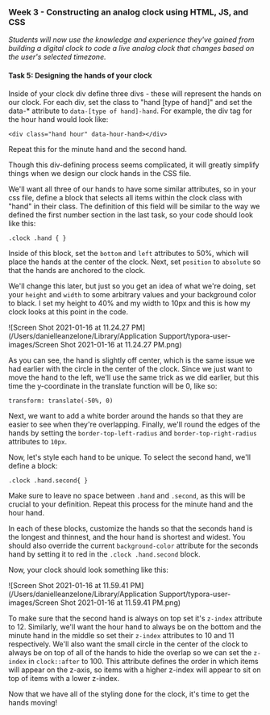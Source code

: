 ### Week 3 - Constructing an analog clock using HTML, JS, and CSS

*Students will now use the knowledge and experience they've gained from building a digital clock to code a live analog clock that changes based on the user's selected timezone.*

#### Task 5: Designing the hands of your clock

Inside of your clock div define three divs - these will represent the hands on our clock.  For each div, set the class to "hand [type of hand]" and set the data-* attribute to `data-[type of hand]-hand`.  For example, the div tag for the hour hand would look like:

`<div class="hand hour" data-hour-hand></div>`

Repeat this for the minute hand and the second hand.

Though this div-defining process seems complicated, it will greatly simplify things when we design our clock hands in the CSS file.

We'll want all three of our hands to have some similar attributes, so in your css file, define a block that selects all items within the clock class with "hand" in their class.  The definition of this field will be similar to the way we defined the first number section in the last task, so your code should look like this:

`.clock .hand { }`

Inside of this block, set the `bottom` and `left` attributes to 50%, which will place the hands at the center of the clock.  Next, set `position` to `absolute` so that the hands are anchored to the clock.

We'll change this later, but just so you get an idea of what we're doing, set your `height` and `width` to some arbitrary values and your background color to black.  I set my height to 40% and my width to 10px and this is how my clock looks at this point in the code.

![Screen Shot 2021-01-16 at 11.24.27 PM](/Users/danielleanzelone/Library/Application Support/typora-user-images/Screen Shot 2021-01-16 at 11.24.27 PM.png)

As you can see, the hand is slightly off center, which is the same issue we had earlier with the circle in the center of the clock.  Since we just want to move the hand to the left, we'll use the same trick as we did earlier, but this time the y-coordinate in the translate function will be 0, like so:

`transform: translate(-50%, 0)`

Next, we want to add a white border around the hands so that they are easier to see when they're overlapping.  Finally, we'll round the edges of the hands by setting the `border-top-left-radius` and `border-top-right-radius` attributes to `10px`.

Now, let's style each hand to be unique.  To select the second hand, we'll define a block:

`.clock .hand.second{ }`

Make sure to leave no space between `.hand` and `.second`, as this will be crucial to your definition.  Repeat this process for the minute hand and the hour hand.

In each of these blocks, customize the hands so that the seconds hand is the longest and thinnest, and the hour hand is shortest and widest.  You should also override the current `background-color` attribute for the seconds hand by setting it to red in the `.clock .hand.second` block.

Now, your clock should look something like this:

![Screen Shot 2021-01-16 at 11.59.41 PM](/Users/danielleanzelone/Library/Application Support/typora-user-images/Screen Shot 2021-01-16 at 11.59.41 PM.png)

To make sure that the second hand is always on top set it's `z-index` attribute to 12.  Similarly, we'll want the hour hand to always be on the bottom and the minute hand in the middle so set their `z-index` attributes to 10 and 11 respectively.  We'll also want the small circle in the center of the clock to always be on top of all of the hands to hide the overlap so we can set the `z-index` in `clock::after` to 100.  This attribute defines the order in which items will appear on the z-axis, so items with a higher z-index will appear to sit on top of items with a lower z-index.

Now that we have all of the styling done for the clock, it's time to get the hands moving!